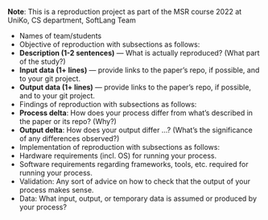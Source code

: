 **Note**: This is a reproduction project as part of the MSR course 2022 at UniKo, CS department, SoftLang Team
- Names of team/students
- Objective of reproduction with subsections as follows:
- **Description (1-2 sentences)** — What is actually reproduced? (What part of the study?)
- **Input data (1+ lines)** — provide links to the paper’s repo, if possible, and to your git project.
- **Output data (1+ lines)** — provide links to the paper’s repo, if possible, and to your git project.
- Findings of reproduction with subsections as follows:
- **Process delta**: How does your process differ from what’s described in the paper or its repo? (Why?)
- **Output delta**: How does your output differ …? (What’s the significance of any differences observed?)
- Implementation of reproduction with subsections as follows:
- Hardware requirements (incl. OS) for running your process.
- Software requirements regarding frameworks, tools, etc. required for running your process.
- Validation: Any sort of advice on how to check that the output of your process makes sense.
- Data: What input, output, or temporary data is assumed or produced by your process? 
